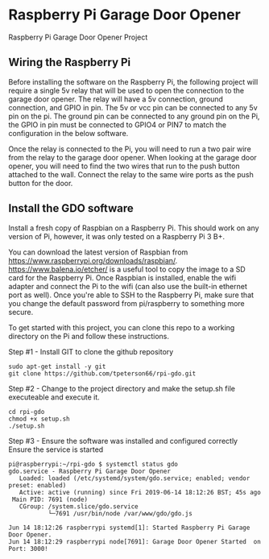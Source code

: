# Raspberry Pi Garage Door Opener
Raspberry Pi Garage Door Opener Project

## Wiring the Raspberry Pi
Before installing the software on the Raspberry Pi, the following project will require a single 5v relay that will be used to open the connection to the garage door opener. The relay will have a 5v connection, ground connection, and GPIO in pin. The 5v or vcc pin can be connected to any 5v pin on the pi. The ground pin can be connected to any ground pin on the Pi, the GPIO in pin must be connected to GPIO4 or PIN7 to match the configuration in the below software.

Once the relay is connected to the Pi, you will need to run a two pair wire from the relay to the garage door opener. When looking at the garage door opener, you will need to find the two wires that run to the push button attached to the wall. Connect the relay to the same wire ports as the push button for the door.

## Install the GDO software
Install a fresh copy of Raspbian on a Raspberry Pi. This should work on any version of Pi, however, it was only tested on a Raspberry Pi 3 B+.

You can download the latest version of Raspbian from https://www.raspberrypi.org/downloads/raspbian/. https://www.balena.io/etcher/ is a useful tool to copy the image to a SD card for the Raspberry Pi. Once Raspbian is installed, enable the wifi adapter and connect the Pi to the wifi (can also use the built-in ethernet port as well). Once you're able to SSH to the Raspberry Pi, make sure that you change the default password from pi/raspberry to something more secure.

To get started with this project, you can clone this repo to a working directory on the Pi and follow these instructions.

Step #1 - Install GIT to clone the github repository
```
sudo apt-get install -y git
git clone https://github.com/tpeterson66/rpi-gdo.git
```
Step #2 - Change to the project directory and make the setup.sh file executeable and execute it.
```
cd rpi-gdo
chmod +x setup.sh
./setup.sh
```

Step #3 - Ensure the software was installed and configured correctly
Ensure the service is started
```
pi@raspberrypi:~/rpi-gdo $ systemctl status gdo
gdo.service - Raspberry Pi Garage Door Opener
   Loaded: loaded (/etc/systemd/system/gdo.service; enabled; vendor preset: enabled)
   Active: active (running) since Fri 2019-06-14 18:12:26 BST; 45s ago
 Main PID: 7691 (node)
   CGroup: /system.slice/gdo.service
           └─7691 /usr/bin/node /var/www/gdo/gdo.js

Jun 14 18:12:26 raspberrypi systemd[1]: Started Raspberry Pi Garage Door Opener.
Jun 14 18:12:29 raspberrypi node[7691]: Garage Door Opener Started  on Port: 3000!
```



